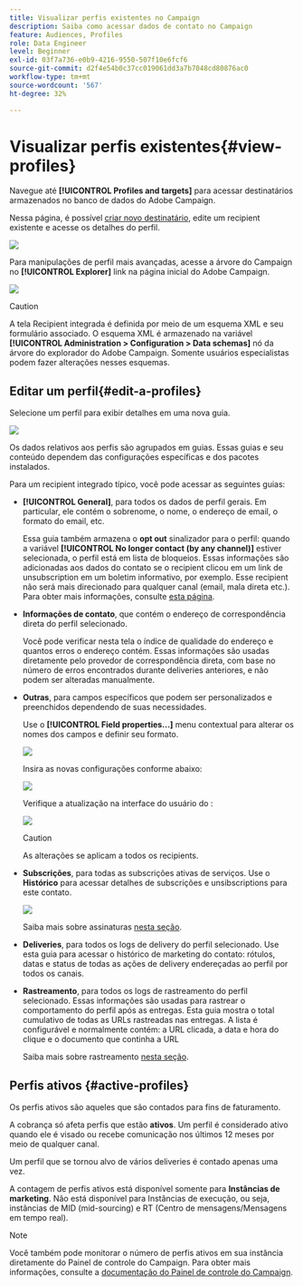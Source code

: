 ```yaml
---
title: Visualizar perfis existentes no Campaign
description: Saiba como acessar dados de contato no Campaign
feature: Audiences, Profiles
role: Data Engineer
level: Beginner
exl-id: 03f7a736-e0b9-4216-9550-507f10e6fcf6
source-git-commit: d2f4e54b0c37cc019061dd3a7b7048cd80876ac0
workflow-type: tm+mt
source-wordcount: '567'
ht-degree: 32%

---
```


# Visualizar perfis existentes{#view-profiles}

Navegue até **[!UICONTROL Profiles and targets]** para acessar destinatários armazenados no banco de dados do Adobe Campaign.

Nessa página, é possível [criar novo destinatário](create-profiles.md), edite um recipient existente e acesse os detalhes do perfil.

![](assets/profiles-and-targets.png)

Para manipulações de perfil mais avançadas, acesse a árvore do Campaign no **[!UICONTROL Explorer]** link na página inicial do Adobe Campaign.

![](assets/recipients-in-explorer.png)


>[!CAUTION]
>
>A tela Recipient integrada é definida por meio de um esquema XML e seu formulário associado. O esquema XML é armazenado na variável **[!UICONTROL Administration > Configuration > Data schemas]** nó da árvore do explorador do Adobe Campaign. Somente usuários especialistas podem fazer alterações nesses esquemas.

## Editar um perfil{#edit-a-profiles}

Selecione um perfil para exibir detalhes em uma nova guia.

![](assets/edit-a-profile.png)

Os dados relativos aos perfis são agrupados em guias. Essas guias e seu conteúdo dependem das configurações específicas e dos pacotes instalados.

Para um recipient integrado típico, você pode acessar as seguintes guias:

* **[!UICONTROL General]**, para todos os dados de perfil gerais. Em particular, ele contém o sobrenome, o nome, o endereço de email, o formato do email, etc.

   Essa guia também armazena o **opt out** sinalizador para o perfil: quando a variável **[!UICONTROL No longer contact (by any channel)]** estiver selecionada, o perfil está em lista de bloqueios. Essas informações são adicionadas aos dados do contato se o recipient clicou em um link de unsubscription em um boletim informativo, por exemplo. Esse recipient não será mais direcionado para qualquer canal (email, mala direta etc.). Para obter mais informações, consulte [esta página](../send/quarantines.md).

* **Informações de contato**, que contém o endereço de correspondência direta do perfil selecionado.

   Você pode verificar nesta tela o índice de qualidade do endereço e quantos erros o endereço contém. Essas informações são usadas diretamente pelo provedor de correspondência direta, com base no número de erros encontrados durante deliveries anteriores, e não podem ser alteradas manualmente.

* **Outras**, para campos específicos que podem ser personalizados e preenchidos dependendo de suas necessidades.

   Use o **[!UICONTROL Field properties…]** menu contextual para alterar os nomes dos campos e definir seu formato.

   ![](assets/other-tab-field-properties.png)

   Insira as novas configurações conforme abaixo:

   ![](assets/change-field-properties.png)

   Verifique a atualização na interface do usuário do :

   ![](assets/other-tab-updated.png)


   >[!CAUTION]
   >As alterações se aplicam a todos os recipients.


* **Subscrições**, para todas as subscrições ativas de serviços. Use o **Histórico** para acessar detalhes de subscrições e unsibscriptions para este contato.

   ![](assets/subscription-tab.png)

   Saiba mais sobre assinaturas [nesta seção](../start/subscriptions.md).

* **Deliveries**, para todos os logs de delivery do perfil selecionado. Use esta guia para acessar o histórico de marketing do contato: rótulos, datas e status de todas as ações de delivery endereçadas ao perfil por todos os canais.


* **Rastreamento**, para todos os logs de rastreamento do perfil selecionado. Essas informações são usadas para rastrear o comportamento do perfil após as entregas. Esta guia mostra o total cumulativo de todas as URLs rastreadas nas entregas. A lista é configurável e normalmente contém: a URL clicada, a data e hora do clique e o documento que continha a URL

   Saiba mais sobre rastreamento [nesta seção](../start/tracking.md).


## Perfis ativos {#active-profiles}

Os perfis ativos são aqueles que são contados para fins de faturamento.

A cobrança só afeta perfis que estão **ativos**. Um perfil é considerado ativo quando ele é visado ou recebe comunicação nos últimos 12 meses por meio de qualquer canal.

Um perfil que se tornou alvo de vários deliveries é contado apenas uma vez.

A contagem de perfis ativos está disponível somente para **Instâncias de marketing**. Não está disponível para Instâncias de execução, ou seja, instâncias de MID (mid-sourcing) e RT (Centro de mensagens/Mensagens em tempo real).

>[!NOTE]
>
>Você também pode monitorar o número de perfis ativos em sua instância diretamente do Painel de controle do Campaign. Para obter mais informações, consulte a [documentação do Painel de controle do Campaign](https://experienceleague.adobe.com/docs/control-panel/using/performance-monitoring/active-profiles-monitoring.html?lang=pt-BR).
